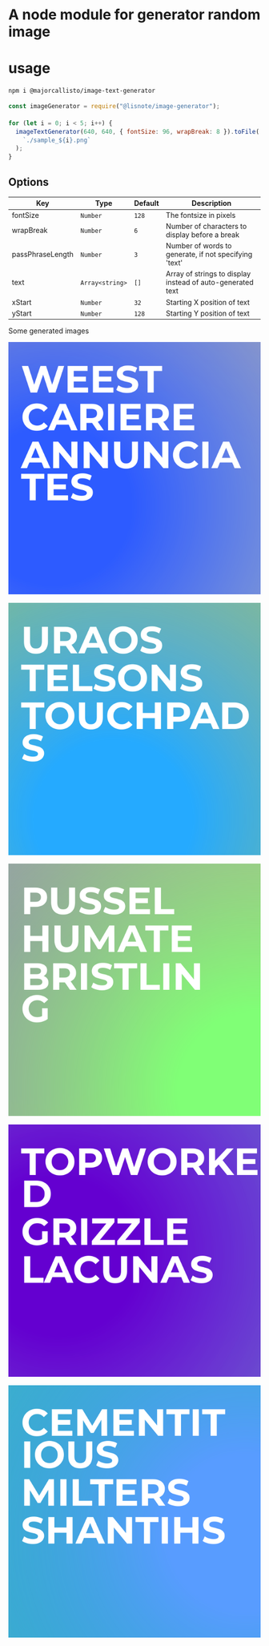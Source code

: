 # A node module for generator random image

# usage

```bash
npm i @majorcallisto/image-text-generator
```

```javascript
const imageGenerator = require("@lisnote/image-generator");

for (let i = 0; i < 5; i++) {
  imageTextGenerator(640, 640, { fontSize: 96, wrapBreak: 8 }).toFile(
    `./sample_${i}.png`
  );
}
```

## Options

| Key              | Type            | Default | Description                                                |
| ---------------- | --------------- | ------- | ---------------------------------------------------------- |
| fontSize         | `Number`        | `128`   | The fontsize in pixels                                     |
| wrapBreak        | `Number`        | `6`     | Number of characters to display before a break             |
| passPhraseLength | `Number`        | `3`     | Number of words to generate, if not specifying 'text'      |
| text             | `Array<string>` | `[]`    | Array of strings to display instead of auto-generated text |
| xStart           | `Number`        | `32`    | Starting X position of text                                |
| yStart           | `Number`        | `128`   | Starting Y position of text                                |

Some generated images

![sample_0](./sample/sample_0.png)

![sample_1](./sample/sample_1.png)

![sample_2](./sample/sample_2.png)

![sample_3](./sample/sample_3.png)

![sample_4](./sample/sample_4.png)
